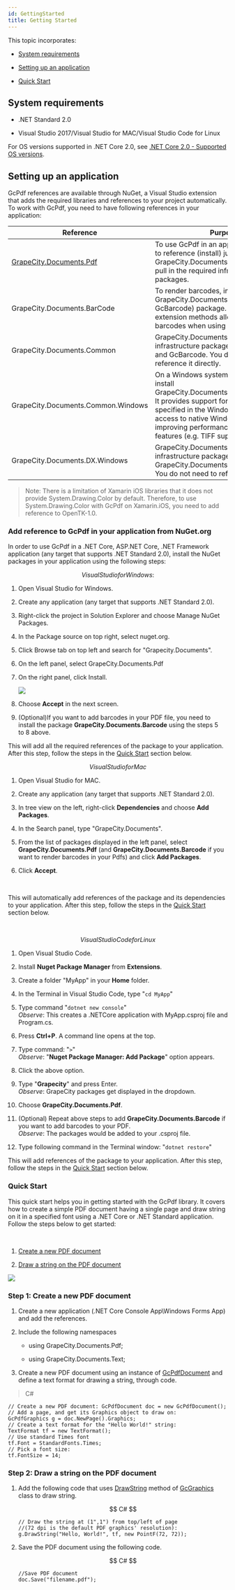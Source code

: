 ```yaml
---
id: GettingStarted
title: Getting Started
---
```


This topic incorporates:

-   [System
    requirements](http://help.grapecity.com/gcdocs/gcpdf/onlinehelp/GettingStarted.html#i-in-this-topic-f32cf590-8728-4311-91ab-d38bcac11971)

-   [Setting up an
    application](http://help.grapecity.com/gcdocs/gcpdf/onlinehelp/GettingStarted.html#i-in-this-topic-a5755b3a-62c1-4974-b2a0-8053101bcd82)

-   [Quick
    Start](http://help.grapecity.com/gcdocs/gcpdf/onlinehelp/GettingStarted.html#i-in-this-topic-51ad7f94-9158-4eb9-a195-c4d9d5d51b26)

System requirements
-------------------

-   .NET Standard 2.0

-   Visual Studio 2017/Visual Studio for MAC/Visual Studio Code for Linux

For OS versions supported in .NET Core 2.0, see [.NET Core 2.0 - Supported OS
versions](https://github.com/dotnet/core/blob/master/release-notes/2.0/2.0-supported-os.md).

Setting up an application
-------------------------

GcPdf references are available through NuGet, a Visual Studio extension that
adds the required libraries and references to your project automatically. To
work with GcPdf, you need to have following references in your application:

| Reference                                                                          | Purpose                                                                                                                                                                                                                                                                    |
|------------------------------------------------------------------------------------|----------------------------------------------------------------------------------------------------------------------------------------------------------------------------------------------------------------------------------------------------------------------------|
| [GrapeCity.Documents.Pdf](https://www.nuget.org/packages/GrapeCity.Documents.Pdf/) | To use GcPdf in an application, you need to reference (install) just the GrapeCity.Documents.Pdf package. It will pull in the required infrastructure packages.                                                                                                            |
| GrapeCity.Documents.BarCode                                                        | To render barcodes, install the GrapeCity.Documents.Barcode (aka GcBarcode) package. It provides extension methods allowing to render barcodes when using GcPdf.                                                                                                           |
| GrapeCity.Documents.Common                                                         | GrapeCity.Documents.Common is an infrastructure package used by GcPdf and GcBarcode. You do not need to reference it directly.                                                                                                                                             |
| GrapeCity.Documents.Common.Windows                                                 | On a Windows system, you can optionally install GrapeCity.Documents.Common.Windows. It provides support for font linking specified in the Windows registry, and access to native Windows imaging APIs, improving performance and adding some features (e.g. TIFF support). |
| GrapeCity.Documents.DX.Windows                                                     | GrapeCity.Documents.DX.Windows is an infrastructure package used by GrapeCity.Documents.Common.Windows. You do not need to reference it directly.                                                                                                                          |

>   Note: There is a limitation of Xamarin iOS libraries that it does not
>   provide System.Drawing.Color by default. Therefore, to use
>   System.Drawing.Color with GcPdf on Xamarin.iOS, you need to add reference to
>   OpenTK-1.0.

### Add reference to GcPdf in your application from NuGet.org

In order to use GcPdf in a .NET Core, ASP.NET Core, .NET Framework application
(any target that supports .NET Standard 2.0), install the NuGet packages in your
application using the following steps:

$$
Visual Studio for Windows:
$$

1.  Open Visual Studio for Windows.

2.  Create any application (any target that supports .NET Standard 2.0).

3.  Right-click the project in Solution Explorer and choose Manage NuGet
    Packages.

4.  In the Package source on top right, select nuget.org.

5.  Click Browse tab on top left and search for "Grapecity.Documents".

6.  On the left panel, select GrapeCity.Documents.Pdf

7.  On the right panel, click Install.

    ![](../website/static/img/Nuget_Image.png)

8.  Choose **Accept** in the next screen.

9.  (Optional)If you want to add barcodes in your PDF file, you need to install
    the package **GrapeCity.Documents.Barcode** using the steps 5 to 8 above.

This will add all the required references of the package to your application.
After this step, follow the steps in the [Quick
Start](http://help.grapecity.com/gcdocs/gcpdf/onlinehelp/GettingStarted.html#QS) section
below.

$$
Visual Studio for Mac
$$

1.  Open Visual Studio for MAC.

2.  Create any application (any target that supports .NET Standard 2.0).

3.  In tree view on the left, right-click **Dependencies** and choose **Add
    Packages**.

4.  In the Search panel, type "GrapeCity.Documents".

5.  From the list of packages displayed in the left panel, select
    **GrapeCity.Documents.Pdf** (and **GrapeCity.Documents.Barcode** if you want
    to render barcodes in your Pdfs) and click **Add Packages**.

6.  Click **Accept**.

 

This will automatically add references of the package and its dependencies to
your application. After this step, follow the steps in the [Quick
Start](http://help.grapecity.com/gcdocs/gcpdf/onlinehelp/GettingStarted.html#QS)
section below.

 

$$
Visual Studio Code for Linux
$$

1.  Open Visual Studio Code.

2.  Install **Nuget Package Manager** from **Extensions**.

3.  Create a folder "MyApp" in your **Home** folder.

4.  In the Terminal in Visual Studio Code, type "`cd MyApp`"

5.  Type command "`dotnet new console`"  
    *Observe*: This creates a .NETCore application with MyApp.csproj file and
    Program.cs.

6.  Press **Ctrl+P**. A command line opens at the top.

7.  Type command: "`>`"  
    *Observe*: "**Nuget Package Manager: Add Package**" option appears.

8.  Click the above option.

9.  Type "**Grapecity**" and press Enter.  
    *Observe*: GrapeCity packages get displayed in the dropdown.

10. Choose **GrapeCity.Documents.Pdf**.

11. (Optional) Repeat above steps to add **GrapeCity.Documents.Barcode** if you
    want to add barcodes to your PDF.  
    *Observe*: The packages would be added to your .csproj file.

12. Type following command in the Terminal window: "`dotnet restore`"

This will add references of the package to your application. After this step,
follow the steps in the [Quick
Start](http://help.grapecity.com/gcdocs/gcpdf/onlinehelp/GettingStarted.html#QS) section
below.

### Quick Start

This quick start helps you in getting started with the GcPdf library. It covers
how to create a simple PDF document having a single page and draw string on it
in a specified font using a .NET Core or .NET Standard application. Follow the
steps below to get started:

 

1.  [Create a new PDF
    document](http://help.grapecity.com/gcdocs/gcpdf/onlinehelp/GettingStarted.html#step1)

2.  [Draw a string on the PDF
    document](http://help.grapecity.com/gcdocs/gcpdf/onlinehelp/GettingStarted.html#step2)



![](../website/static/img/helloworld_GcPdf.png)

### Step 1: Create a new PDF document

1.  Create a new application (.NET Core Console App\\Windows Forms App) and add
    the references.

2.  Include the following namespaces

    -   using GrapeCity.Documents.Pdf;

    -   using GrapeCity.Documents.Text;

3.  Create a new PDF document using an instance
    of [GcPdfDocument](http://help.grapecity.com/gcdocs/gcpdf/onlinehelp/GrapeCity.Documents.Pdf~GrapeCity.Documents.Pdf.GcPdfDocument.html)
    and define a text format for drawing a string, through code.

>   C\#

~~~~~~~~~~~~~~~~~~~~~~~~~~~~~~~~~~~~~~~~~~~~~~~~~~~~~~~~~~~~~~~~~~~~~~~~~~~~~~~~
// Create a new PDF document: GcPdfDocument doc = new GcPdfDocument(); 
// Add a page, and get its Graphics object to draw on: 
GcPdfGraphics g = doc.NewPage().Graphics; 
// Create a text format for the "Hello World!" string: 
TextFormat tf = new TextFormat(); 
// Use standard Times font 
tf.Font = StandardFonts.Times; 
// Pick a font size: 
tf.FontSize = 14;
~~~~~~~~~~~~~~~~~~~~~~~~~~~~~~~~~~~~~~~~~~~~~~~~~~~~~~~~~~~~~~~~~~~~~~~~~~~~~~~~

### Step 2: Draw a string on the PDF document

1.  Add the following code that
    uses [DrawString](http://help.grapecity.com/gcdocs/gcpdf/onlinehelp/GrapeCity.Documents.Common~GrapeCity.Documents.Drawing.GcGraphics~DrawString.html)
    method
    of [GcGraphics](http://help.grapecity.com/gcdocs/gcpdf/onlinehelp/GrapeCity.Documents.Common~GrapeCity.Documents.Drawing.GcGraphics.html)
    class to draw string.

    $$
    C#
    $$

    ~~~~~~~~~~~~~~~~~~~~~~~~~~~~~~~~~~~~~~~~~~~~~~~~~~~~~~~~~~~~~~~~~~~~~~~~~~~~
    // Draw the string at (1",1") from top/left of page 
    //(72 dpi is the default PDF graphics' resolution): 
    g.DrawString("Hello, World!", tf, new PointF(72, 72));
    ~~~~~~~~~~~~~~~~~~~~~~~~~~~~~~~~~~~~~~~~~~~~~~~~~~~~~~~~~~~~~~~~~~~~~~~~~~~~

2.  Save the PDF document using the following code.

    $$
    C#
    $$

    ~~~~~~~~~~~~~~~~~~~~~~~~~~~~~~~~~~~~~~~~~~~~~~~~~~~~~~~~~~~~~~~~~~~~~~~~~~~~
    //Save PDF document 
    doc.Save("filename.pdf");
    ~~~~~~~~~~~~~~~~~~~~~~~~~~~~~~~~~~~~~~~~~~~~~~~~~~~~~~~~~~~~~~~~~~~~~~~~~~~~

